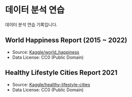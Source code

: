 # 데이터 분석 연습

데이터 분석 연습 기록입니다.   

## World Happiness Report (2015 ~ 2022)

- Source: <a href="https://www.kaggle.com/datasets/mathurinache/world-happiness-report" target="_blank">Kaggle/world_happiness</a>
- Data License: CC0 (Public Domain)

## Healthy Lifestyle Cities Report 2021

- Source: <a href="https://www.kaggle.com/datasets/prasertk/healthy-lifestyle-cities-report-2021" target="_blank">Kaggle/healthy-lifestyle-cities</a>
- Data License: CC0 (Public Domain)
